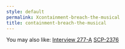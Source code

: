 ```yaml
---
style: default
permalink: Xcontainment-breach-the-musical
title: containment-breach-the-musical
---
```

You may also like:
[Interview 277-A](http://scp-wiki.net/277interview)
[SCP-2376](http://scp-wiki.net/scp-2376)
